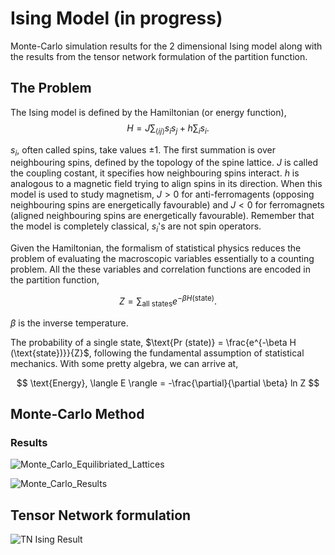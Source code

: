 # Ising Model (in progress)

Monte-Carlo simulation results for the 2 dimensional Ising model along with the results from the tensor network formulation of the partition function.

## The Problem

The Ising model is defined by the Hamiltonian (or energy function),
$$H = J \sum_{\langle ij \rangle} s_{i} s_{j} + h \sum_{i} s_{i}.$$

$s_{i}$, often called spins, take values $\pm 1$. The first summation is over neighbouring spins, defined by the topology of the spine lattice. $J$ is called the coupling costant, it specifies how neighbouring spins interact. $h$ is analogous to a magnetic field trying to align spins in its direction. When this model is used to study magnetism, $J > 0$ for anti-ferromagents (opposing neighbouring spins are energetically favourable) and $J < 0$ for ferromagnets (aligned neighbouring spins are energetically favourable). Remember that the model is completely classical, $s_{i}$'s are not spin operators.

Given the Hamiltonian, the formalism of statistical physics reduces the problem of evaluating the macroscopic variables essentially to a counting problem. All the these variables and correlation functions are encoded in the partition function,

$$Z = \sum_{\text{all states}} e^{-\beta H (\text{state})}.$$

$\beta$ is the inverse temperature.

The probability of a single state, $\text{Pr (state)} = \frac{e^{-\beta H (\text{state})}}{Z}$, following the fundamental assumption of statistical mechanics. With some pretty algebra, we can arrive at,

$$ \text{Energy}, \langle E \rangle = -\frac{\partial}{\partial \beta} ln Z $$

## Monte-Carlo Method


### Results

![Monte_Carlo_Equilibriated_Lattices](https://user-images.githubusercontent.com/43025445/189493373-4086e11a-47ef-40d2-bd60-900272930892.jpg)

![Monte_Carlo_Results](https://user-images.githubusercontent.com/43025445/189493379-50c35ff5-23d2-42cd-8950-2c57db613098.jpg)

## Tensor Network formulation
![TN Ising Result](https://user-images.githubusercontent.com/43025445/190865191-087e5006-9e8b-4857-9ca6-2cc0391d940b.png)
